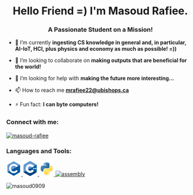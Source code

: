 <h1 align="center">Hello Friend =) I'm Masoud Rafiee.</h1>
<h3 align="center">A Passionate Student on a Mission!</h3>

- 🔭 I’m currently **ingesting CS knowledge in general and, in particular, AI-IoT, HCI, plus physics and economy as much as possible! =))**

- 👯 I’m looking to collaborate on **making outputs that are beneficial for the world!**

- 🤝 I’m looking for help with **making the future more interesting...**

- 📫 How to reach me **mrafiee22@ubishops.ca**

- ⚡ Fun fact: **I can byte computers!**

<h3 align="left">Connect with me:</h3>
<p align="left">
<a href="https://linkedin.com/in/masoud-rafiee" target="blank"><img align="center" src="https://raw.githubusercontent.com/rahuldkjain/github-profile-readme-generator/master/src/images/icons/Social/linked-in-alt.svg" alt="masoud-rafiee" height="30" width="40" /></a>
</p>

<h3 align="left">Languages and Tools:</h3>
<p align="left">
  <a href="https://www.cprogramming.com/" target="_blank" rel="noreferrer">
    <img src="https://raw.githubusercontent.com/devicons/devicon/master/icons/c/c-original.svg" alt="c" width="40" height="40"/>
  </a> 
  <a href="https://www.w3schools.com/cpp/" target="_blank" rel="noreferrer">
    <img src="https://raw.githubusercontent.com/devicons/devicon/master/icons/cplusplus/cplusplus-original.svg" alt="cplusplus" width="40" height="40"/>
  </a>
  <a href="https://www.python.org" target="_blank" rel="noreferrer">
    <img src="https://raw.githubusercontent.com/devicons/devicon/master/icons/python/python-original.svg" alt="python" width="40" height="40"/>
  </a>
  <a href="https://en.wikipedia.org/wiki/Assembly_language" target="_blank" rel="noreferrer">
    <img src="https://upload.wikimedia.org/wikipedia/commons/1/1b/Assembly_language_logo.svg" alt="assembly" width="40" height="40"/>
  </a>
</p>

<p><img align="center" src="https://github-readme-stats.vercel.app/api/top-langs?username=masoud0909&show_icons=true&locale=en&layout=compact" alt="masoud0909" /></p>
